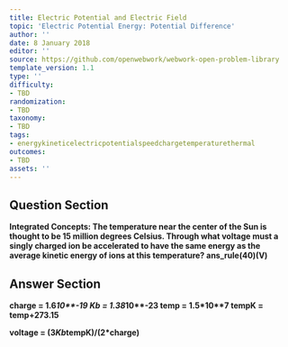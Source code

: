 ```yaml
---
title: Electric Potential and Electric Field
topic: 'Electric Potential Energy: Potential Difference'
author: ''
date: 8 January 2018
editor: ''
source: https://github.com/openwebwork/webwork-open-problem-library
template_version: 1.1
type: ''
difficulty:
- TBD
randomization:
- TBD
taxonomy:
- TBD
tags:
- energykineticelectricpotentialspeedchargetemperaturethermal
outcomes:
- TBD
assets: ''
---
```


## Question Section 

<b>
<b>Integrated Concepts:<b> The temperature near the center of the Sun is thought to be 15 million degrees Celsius. Through what voltage must a singly charged ion be accelerated to have the same energy as the average kinetic energy of ions at this temperature?
ans_rule(40)(V)



## Answer Section

charge = 1.6*10**-19
Kb = 1.38*10**-23
temp = 1.5*10**7
tempK = temp+273.15

voltage = (3*Kb*tempK)/(2*charge)